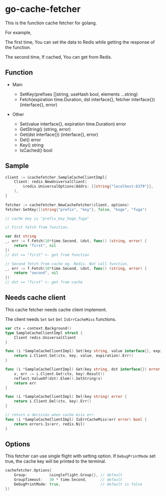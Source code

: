 # go-cache-fetcher

This is the function cache fetcher for golang.

For example,

The first time, You can set the data to Redis while getting the response of the function.

The second time, If cached, You can get from Redis.


## Function

- Main
	- SetKey(prefixes []string, useHash bool, elements ...string)
	- Fetch(expiration time.Duration, dst interface{}, fetcher interface{}) (interface{}, error)

- Other
	- Set(value interface{}, expiration time.Duration) error
	- GetString() (string, error)
	- Get(dst interface{}) (interface{}, error)
	- Del() error
	- Key() string
	- IsCached() bool


## Sample

```go
client := &cachefetcher.SampleCacheClientImpl{
	Client: redis.NewUniversalClient(
		&redis.UniversalOptions{Addrs: []string{"localhost:6379"}},
	),
}
  
fetcher := cachefetcher.NewCacheFetcher(client, options)
fetcher.SetKey([]string{"prefix", "key"}, false, "hoge", "fuga")

// cache key is "prefix_key_hoge_fuga"

// First fetch from function.

var dst string  
_, err := f.Fetch(10*time.Second, &dst, func() (string, error) {
	return "first", nil
})
// dst == "first" <- get from function

// Second fetch from cache eg. Redis. Not call function.
_, err := f.Fetch(10*time.Second, &dst, func() (string, error) {
	return "second", nil
})
// dst == "first" <- get from cache

```

## Needs cache client
This cache fetcher needs cache client implement.

The client needs `Set` `Get` `Del` `IsErrCacheMiss` functions.

```go
var ctx = context.Background()
type SampleCacheClientImpl struct {
	Client redis.UniversalClient
}

func (i *SampleCacheClientImpl) Set(key string, value interface{}, expiration time.Duration) error {
	return i.Client.Set(ctx, key, value, expiration).Err()
}

func (i *SampleCacheClientImpl) Get(key string, dst interface{}) error {
	v, err := i.Client.Get(ctx, key).Result()
	reflect.ValueOf(dst).Elem().SetString(v)
	return err
}

func (i *SampleCacheClientImpl) Del(key string) error {
	return i.Client.Del(ctx, key).Err()
}

// return a decision when cache miss err.
func (i *SampleCacheClientImpl) IsErrCacheMiss(err error) bool {
	return errors.Is(err, redis.Nil)
}
```

## Options
This fetcher can use single flight with setting option.
If `DebugPrintMode` set true, the cache key will be printed to the terminal.

```go
cachefetcher.Options{
	Group:          &singleflight.Group{}, // default
	GroupTimeout:   30 * time.Second,      // default
	DebugPrintMode: true,                  // default is false
})
```
